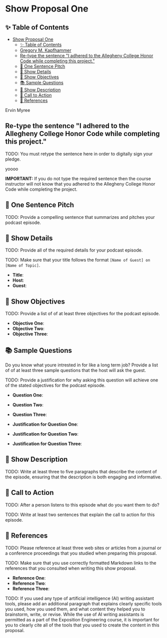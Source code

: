 # Show Proposal One

## ✨ Table of Contents

<!---toc start-->

* [Show Proposal One](#show-proposal-one)
  * [✨ Table of Contents](#-table-of-contents)
  * [Gregory M. Kapfhammer](#gregory-m-kapfhammer)
  * [Re-type the sentence "I adhered to the Allegheny College Honor Code while completing this project."](#re-type-the-sentence-i-adhered-to-the-allegheny-college-honor-code-while-completing-this-project)
  * [🏁 One Sentence Pitch](#-one-sentence-pitch)
  * [🔬 Show Details](#-show-details)
  * [📝 Show Objectives](#-show-objectives)
  * [📚 Sample Questions](#-sample-questions)
  * [🎉 Show Description](#-show-description)
  * [📢 Call to Action](#-call-to-action)
  * [🦜 References](#-references)

<!---toc end-->

Ervin Myree

## Re-type the sentence "I adhered to the Allegheny College Honor Code while completing this project."

TODO: You must retype the sentence here in order to digitally sign your pledge.

yoooo

**IMPORTANT:** If you do not type the required sentence then the course
instructor will not know that you adhered to the Allegheny College Honor Code
while completing the project.

## 🏁 One Sentence Pitch

TODO: Provide a compelling sentence that summarizes and pitches your podcast
episode.

## 🔬 Show Details

TODO: Provide all of the required details for your podcast episode.

TODO: Make sure that your title follows the format `[Name of Guest] on [Name of
Topic]`.

- **Title**:
- **Host**:
- **Guest**:

## 📝 Show Objectives

TODO: Provide a list of of at least three objectives for the podcast episode.

- **Objective One**:
- **Objective Two**:
- **Objective Three**:

## 📚 Sample Questions

Do you know what youre intrested in for like a long term job?  Provide a list of of at least three sample questions that the host will
ask the guest.

TODO: Provide a justification for why asking this question will achieve one of
the stated objectives for the podcast episode.

- **Question One**:
- **Question Two**:
- **Question Three**:

- **Justification for Question One**:
- **Justification for Question Two**:
- **Justification for Question Three**:

## 🎉 Show Description

TODO: Write at least three to five paragraphs that describe the content of the
episode, ensuring that the description is both engaging and informative.


## 📢 Call to Action

TODO: After a person listens to this episode what do you want them to do?

TODO: Write at least two sentences that explain the call to action for this episode.

## 🦜 References

TODO: Please reference at least three web sites or articles from a journal or a
conference proceedings that you studied when preparing this proposal.

TODO: Make sure that you use correctly formatted Markdown links to the
references that you consulted when writing this show proposal.

- **Reference One**:
- **Reference Two**:
- **Reference Three**:

TODO: If you used any type of artificial intelligence (AI) writing assistant
tools, please add an additional paragraph that explains clearly specific tools
you used, how you used them, and what content they helped you to brainstorm,
write, or revise. While the use of AI writing assistants is permitted as a part
of the Exposition Engineering course, it is important for you to clearly cite
all of the tools that you used to create the content in this proposal.
